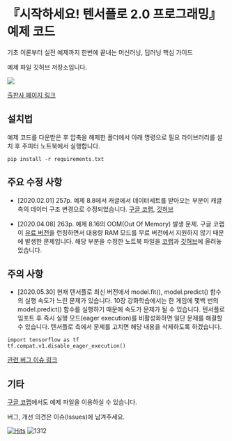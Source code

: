 # 『시작하세요! 텐서플로 2.0 프로그래밍』 예제 코드

기초 이론부터 실전 예제까지 한번에 끝내는 머신러닝, 딥러닝 핵심 가이드

예제 파일 깃허브 저장소입니다.

![](<https://raw.githubusercontent.com/wikibook/tf2/master/tf2_book.jpg>)

[출판사 페이지 링크](<https://wikibook.co.kr/tf2/>)



## 설치법

예제 코드를 다운받은 후 압축을 해제한 폴더에서 아래 명령으로 필요 라이브러리를 설치 후 주피터 노트북에서 실행합니다.

```
pip install -r requirements.txt
```



## 주요 수정 사항

- [2020.02.01] 257p. 예제 8.8에서 캐글에서 데이터세트를 받아오는 부분이 캐글측의 데이터 구조 변경으로 수정되었습니다. [구글 코랩](<https://drive.google.com/open?id=1mj7xE2W5BSMRqbdhdAYHFX-6qgqIQbxV>), [깃허브](<https://github.com/wikibook/tf2/blob/master/Chapter8.ipynb>)

- [2020.04.08] 263p. 예제 8.16의 OOM(Out Of Memory) 발생 문제. 구글 코랩이 [유료 버전](<https://colab.research.google.com/signup>)을 런칭하면서 대용량 RAM 모드를 무료 버전에서 지원하지 않기 때문에 발생한 문제입니다. 해당 부분을 수정한 노트북 파일을 [코랩](https://colab.research.google.com/drive/1oA-qEqoYr-NA4jxQ4SneTPv6NJffEzXQ)과 [깃허브](https://github.com/wikibook/tf2/blob/master/Chapter8_20200408%EC%88%98%EC%A0%95.ipynb)에 올려놓았습니다.


## 주의 사항

- [2020.05.30] 현재 텐서플로 최신 버전에서 model.fit(), model.predict() 함수의 실행 속도가 느린 문제가 있습니다. 10장 강화학습에서는 한 게임에 몇백 번의 model.predict() 함수를 실행하기 때문에 속도가 문제가 될 수 있습니다. 텐서플로 임포트 후 즉시 실행 모드(eager execution)를 비활성화하면 일단 문제를 해결할 수 있습니다. 텐서플로 측에서 문제를 고치면 해당 내용을 삭제하도록 하겠습니다.
```
import tensorflow as tf
tf.compat.v1.disable_eager_execution()
```
[관련 버그 이슈 링크](<https://github.com/tensorflow/tensorflow/issues/32104>)


## 기타

[구글 코랩](<http://bit.ly/2YqzK5E>)에서도 예제 파일을 이용하실 수 있습니다.

버그, 개선 의견은 이슈(Issues)에 남겨주세요.

[![Hits](https://hits.seeyoufarm.com/api/count/incr/badge.svg?url=https%3A%2F%2Fgithub.com%2Fwikibook%2Ftf2)](https://hits.seeyoufarm.com)
![1312](https://user-images.githubusercontent.com/76476451/156350865-ec40c678-09a7-4491-95ec-a6c890539384.png)
